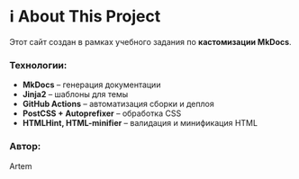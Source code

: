 # ℹ️ About This Project

Этот сайт создан в рамках учебного задания по **кастомизации MkDocs**.

### Технологии:
- **MkDocs** – генерация документации
- **Jinja2** – шаблоны для темы
- **GitHub Actions** – автоматизация сборки и деплоя
- **PostCSS + Autoprefixer** – обработка CSS
- **HTMLHint, HTML-minifier** – валидация и минификация HTML

### Автор:
Artem
